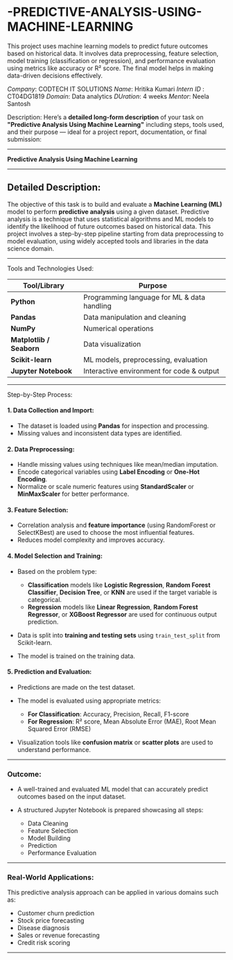 # -PREDICTIVE-ANALYSIS-USING-MACHINE-LEARNING
This project uses machine learning models to predict future outcomes based on historical data. It involves data preprocessing, feature selection, model training (classification or regression), and performance evaluation using metrics like accuracy or R² score. The final model helps in making data-driven decisions effectively.

*Company*: CODTECH IT SOLUTIONS
*Name*: Hritika Kumari
*Intern ID* : CT04DG1819
*Domain*: Data analytics
*DUration*: 4 weeks
*Mentor*: Neela Santosh

Description:
Here’s a **detailed long-form description** of your task on **"Predictive Analysis Using Machine Learning"** including steps, tools used, and their purpose — ideal for a project report, documentation, or final submission:

---

**Predictive Analysis Using Machine Learning**

---

##  Detailed Description:

The objective of this task is to build and evaluate a **Machine Learning (ML)** model to perform **predictive analysis** using a given dataset. Predictive analysis is a technique that uses statistical algorithms and ML models to identify the likelihood of future outcomes based on historical data. This project involves a step-by-step pipeline starting from data preprocessing to model evaluation, using widely accepted tools and libraries in the data science domain.

---

 Tools and Technologies Used:

| Tool/Library             | Purpose                                     |
| ------------------------ | ------------------------------------------- |
| **Python**               | Programming language for ML & data handling |
| **Pandas**               | Data manipulation and cleaning              |
| **NumPy**                | Numerical operations                        |
| **Matplotlib / Seaborn** | Data visualization                          |
| **Scikit-learn**         | ML models, preprocessing, evaluation        |
| **Jupyter Notebook**     | Interactive environment for code & output   |

---

 Step-by-Step Process:

#### 1. **Data Collection and Import:**

* The dataset is loaded using **Pandas** for inspection and processing.
* Missing values and inconsistent data types are identified.

#### 2. **Data Preprocessing:**

* Handle missing values using techniques like mean/median imputation.
* Encode categorical variables using **Label Encoding** or **One-Hot Encoding**.
* Normalize or scale numeric features using **StandardScaler** or **MinMaxScaler** for better performance.

#### 3. **Feature Selection:**

* Correlation analysis and **feature importance** (using RandomForest or SelectKBest) are used to choose the most influential features.
* Reduces model complexity and improves accuracy.

#### 4. **Model Selection and Training:**

* Based on the problem type:

  * **Classification** models like **Logistic Regression**, **Random Forest Classifier**, **Decision Tree**, or **KNN** are used if the target variable is categorical.
  * **Regression** models like **Linear Regression**, **Random Forest Regressor**, or **XGBoost Regressor** are used for continuous output prediction.
* Data is split into **training and testing sets** using `train_test_split` from Scikit-learn.
* The model is trained on the training data.

#### 5. **Prediction and Evaluation:**

* Predictions are made on the test dataset.
* The model is evaluated using appropriate metrics:

  * **For Classification**: Accuracy, Precision, Recall, F1-score
  * **For Regression**: R² score, Mean Absolute Error (MAE), Root Mean Squared Error (RMSE)
* Visualization tools like **confusion matrix** or **scatter plots** are used to understand performance.

---

### Outcome:

* A well-trained and evaluated ML model that can accurately predict outcomes based on the input dataset.
* A structured Jupyter Notebook is prepared showcasing all steps:

  * Data Cleaning
  * Feature Selection
  * Model Building
  * Prediction
  * Performance Evaluation

---

###  Real-World Applications:

This predictive analysis approach can be applied in various domains such as:

* Customer churn prediction
* Stock price forecasting
* Disease diagnosis
* Sales or revenue forecasting
* Credit risk scoring

---
